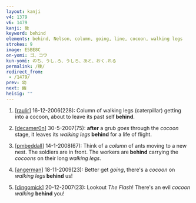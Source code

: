 ```yaml
---
layout: kanji
v4: 1379
v6: 1479
kanji: 後
keyword: behind
elements: behind, Nelson, column, going, line, cocoon, walking legs
strokes: 9
image: E5BE8C
on-yomi: ゴ、コウ
kun-yomi: のち、うし.ろ、うしろ、あと、おく.れる
permalink: /後/
redirect_from:
 - /1479/
prev: 幼
next: 幽
heisig: ""
---
```


1) [<a href="http://kanji.koohii.com/profile/raulir">raulir</a>] 16-12-2006(228): Column of walking legs (caterpillar) getting into a cocoon, about to leave its past self<strong> behind</strong>.

2) [<a href="http://kanji.koohii.com/profile/decamer0n">decamer0n</a>] 30-5-2007(75): <strong>after</strong> a grub <em>goes</em> through the <em>cocoon</em> stage, it leaves its <em>walking legs</em><strong> behind</strong> for a life of flight.

3) [<a href="http://kanji.koohii.com/profile/pmbeddall">pmbeddall</a>] 14-1-2008(67): Think of a <em>column</em> of ants moving to a new nest. The soldiers are in front. The workers are<strong> behind</strong> carrying the <em>cocoons</em> on their long <em>walking legs</em>.

4) [<a href="http://kanji.koohii.com/profile/angerman">angerman</a>] 18-11-2009(23): Better get <em>going</em>, there&#039;s a <em>cocoon</em> on <em>walking legs</em><strong> behind</strong> us!

5) [<a href="http://kanji.koohii.com/profile/dingomick">dingomick</a>] 20-12-2007(23): Lookout <em>The Flash</em>! There&#039;s an evil <em>cocoon</em> <em>walking</em> <strong>behind</strong> you!

